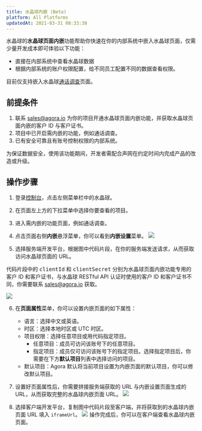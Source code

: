 ```yaml
---
title: 水晶球内嵌 (Beta)
platform: All Platforms
updatedAt: 2021-03-31 08:33:38
---
```

水晶球的**水晶球页面内嵌**功能帮助你快速在你的内部系统中嵌入水晶球页面，仅需少量开发成本即可体验以下功能：

- 直接在内部系统中查看水晶球数据
- 根据内部系统的账户权限配置，给不同员工配置不同的数据查看权限。

目前仅支持嵌入水晶球[通话调查](./aa_call_search)页面。

## 前提条件

1. 联系 [sales@agora.io](mailto:sales@agora.io) 为你的项目开通水晶球页面内嵌功能，并获取水晶球页面内嵌的客户 ID 与客户证书。
2. 项目中已开启需内嵌的功能，例如通话调查。
3. 已有安全可靠且有账号控制权限的内部系统。

<div class="alert note">为保证数据安全，使用该功能期间，开发者需配合声网在约定时间内完成产品的改造或升级。</div>

## 操作步骤

1. 登录[控制台](https://dashboard.agora.io/)，点击左侧菜单栏中的水晶球。

2. 在页面左上方的下拉菜单中选择你要查看的项目。

3. 进入需内嵌的功能页面，例如通话调查。

4. 点击页面右侧**内嵌**悬浮菜单，你可以看到**内嵌设置**菜单。
   ![](https://web-cdn.agora.io/docs-files/1591584948493)

5. 选择服务端开发平台，根据图中代码片段，在你的服务端发送请求，从而获取访问水晶球页面的 URL。

 <div class="alert note">代码片段中的 <tt>clientId</tt> 和 <tt>clientSecret</tt> 分别为水晶球页面内嵌功能专用的客户 ID 和客户证书，与水晶球 RESTful API 认证时使用的客户 ID 和客户证书不同，你需要联系 <a href="mailto:sales@agora.io">sales@agora.io</a > 获取。</div>
   
   ![](https://web-cdn.agora.io/docs-files/1591585435387)

6. 在**页面属性**菜单，你可以设置内嵌页面的如下属性：

   - 语言：选择中文或英语。
   - 时区：选择本地时区或 UTC 时区。
   - 项目权限：选择任意项目或用代码指定项目。
     - 任意项目：成员可访问该账号下的任意项目。
     - 指定项目：成员仅可访问该账号下的指定项目。选择指定项目后，你需要在下方**默认项目**列表中选择访问的项目。
   - 默认项目：Agora 默认将当前项目设置为内嵌页面的默认项目，你可以修改默认项目。

7. 设置好页面属性后，你需要拼接服务端获取的 URL 与内嵌设置页面生成的 URL，从而获取完整的水晶球内嵌页面 URL。
   ![](https://web-cdn.agora.io/docs-files/1591585551320)

8. 选择客户端开发平台，复制图中代码片段至客户端，并将获取到的水晶球内嵌页面 URL 填入 `iframeUrl`。
   ![](https://web-cdn.agora.io/docs-files/1591585564478)
   操作完成后，你可以在客户端查看水晶球内嵌页面。